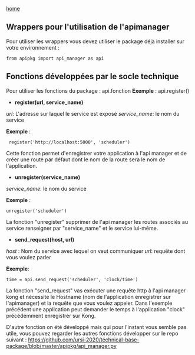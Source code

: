 [home](/doc/environnement_setup.md)

## Wrappers pour l'utilisation de l'apimanager


Pour utiliser les wrappers vous devez utiliser le package déjà installer sur votre environnement :

	from apipkg import api_manager as api

## Fonctions développées par le socle technique 

Pour utiliser les fonctions du package : api.fonction 
**Exemple** : api.register()

 - **register(url, service_name)**



*url*: L'adresse sur laquel le service est exposé
*service_name*: le nom du service 

**Exemple** :

	 register('http://localhost:5000', 'scheduler')

Cette fonction permet d'enregistrer votre application à l'api manager et de créer une route par défaut dont le nom de la route sera le nom de l'application.

- **unregister(service_name)**

*service_name*: le nom du service

**Exemple** :

	unregister('scheduler')

La fonction "unregister" supprimer de l'api manager les routes associés au service renseigner par "service_name" et le service  lui-même.

 - **send_request(host, url)**

*host* : Nom du service avec lequel on veut communiquer
*url*: requête dont vous voulez parler

**Exemple**: 

	time = api.send_request('scheduler', 'clock/time')

La fonction "send_request" vas exécuter une requête http à l'api manager kong et nécessite le Hostname (nom de l'application enregistrer sur l'apimanager) et la requête que vous voulez appeler.
Dans l'exemple précédent une application peut demander le temps à l'application "clock" précédemment enregistrer sur Kong.

D'autre fonction on été développé mais qui pour l'instant vous semble pas utile, vous pouvez regarder les autres fonctions développer sur le repo suivant : 
https://github.com/ursi-2020/technical-base-package/blob/master/apipkg/api_manager.py

